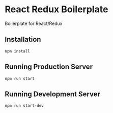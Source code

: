 # React Redux Boilerplate

Boilerplate for React/Redux

## Installation

`npm install`

## Running Production Server

`npm run start`

## Running Development Server

`npm run start-dev`
